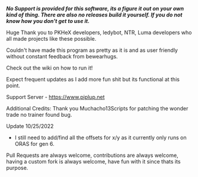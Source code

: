 ***No Support is provided for this software, its a figure it out on your own kind of thing. There are also no releases build it yourself. If you do not know how you don't get to use it.***

 

Huge Thank you to PKHeX developers, ledybot, NTR, Luma developers who all made projects like these possible.

Couldn't have made this program as pretty as it is and as user friendly without constant feedback from bewearhugs.

Check out the wiki on how to run it!

Expect frequent updates as I add more fun shit but its functional at this point. 

Support Server - https://www.piplup.net

Additional Credits:
Thank you Muchacho13Scripts for patching the wonder trade no trainer found bug.

Update 10/25/2022
- I still need to add/find all the offsets for x/y as it currently only runs on ORAS for gen 6.

Pull Requests are always welcome, contributions are always welcome, having a custom fork is always welcome, have fun with it since thats its purpose.
